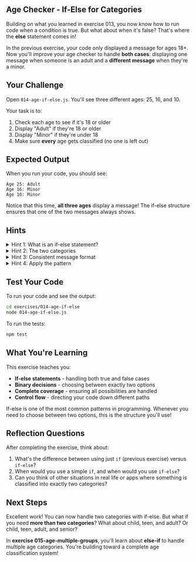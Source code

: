 ## Age Checker - If-Else for Categories

Building on what you learned in exercise 013, you now know how to run code when a condition is true. But what about when it's false? That's where the **else** statement comes in!

In the previous exercise, your code only displayed a message for ages 18+. Now you'll improve your age checker to handle **both cases**: displaying one message when someone is an adult and a **different message** when they're a minor.

## Your Challenge

Open `014-age-if-else.js`. You'll see three different ages: 25, 16, and 10.

Your task is to:
1. Check each age to see if it's 18 or older
2. Display "Adult" if they're 18 or older
3. Display "Minor" if they're under 18
4. Make sure **every** age gets classified (no one is left out)

## Expected Output

When you run your code, you should see:
```
Age 25: Adult
Age 16: Minor
Age 10: Minor
```

Notice that this time, **all three ages** display a message! The if-else structure ensures that one of the two messages always shows.

## Hints

<details>
<summary>Hint 1: What is an if-else statement?</summary>

An **if-else statement** gives your code two paths: one when the condition is true, another when it's false.

Think about a fork in the road: you can only go left OR right, never both. Similarly, if-else ensures exactly one path executes.

**Key point**: One of these will ALWAYS run. If the condition is true, the first block runs. If false, the second block runs. There's no third option - complete coverage is guaranteed.
</details>

<details>
<summary>Hint 2: The two categories</summary>

For age classification, you have two categories:
- **Adult**: Age meets or exceeds the threshold
- **Minor**: Age is below the threshold

The else block handles the opposite case automatically. You don't need to explicitly check the opposite condition - the structure handles it for you!
</details>

<details>
<summary>Hint 3: Consistent message format</summary>

Both paths should display messages in the same format. The only difference is the category label that changes based on which path executes.

Template literals help you embed the age value dynamically in both messages.
</details>

<details>
<summary>Hint 4: Apply the pattern</summary>

For each age variable:
1. Check if it meets the adult threshold
2. Display "Adult" message if true
3. Display "Minor" message if false
4. Ensure one message always appears

Apply this pattern to all three ages to see how each is classified.
</details>

## Test Your Code

To run your code and see the output:
```bash
cd exercises/014-age-if-else
node 014-age-if-else.js
```

To run the tests:
```bash
npm test
```

## What You're Learning

This exercise teaches you:
- **If-else statements** - handling both true and false cases
- **Binary decisions** - choosing between exactly two options
- **Complete coverage** - ensuring all possibilities are handled
- **Control flow** - directing your code down different paths

If-else is one of the most common patterns in programming. Whenever you need to choose between two options, this is the structure you'll use!

## Reflection Questions

After completing the exercise, think about:
1. What's the difference between using just `if` (previous exercise) versus `if-else`?
2. When would you use a simple `if`, and when would you use `if-else`?
3. Can you think of other situations in real life or apps where something is classified into exactly two categories?

## Next Steps

Excellent work! You can now handle two categories with if-else. But what if you need **more than two categories**? What about child, teen, and adult? Or child, teen, adult, and senior?

In **exercise 015-age-multiple-groups**, you'll learn about **else-if** to handle multiple age categories. You're building toward a complete age classification system!

